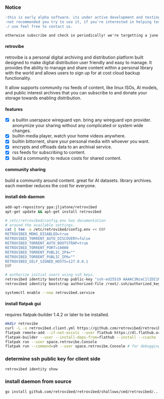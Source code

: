 ### Notice

```diff
-this is early alpha software. its under active development and testing
-not recommended you try to use it, if you're interested in helping test
-/ use feel free to contact us.

otherwise subscribe and check in periodically! we're targetting a june release.
```

#### retrovibe

retrovibe is a personal digital archiving and distribution platform built designed to make digital distribution
user friendly and easy to manage. It provides the ability to manage and share content within a personal library
with the world and allows users to sign up for at cost cloud backup functionality.

It allow supports community rss feeds of content, like linux ISOs, AI models, and public interest archives that you can subscribe
to and donate your storage towards enabling distribution.

#### features
- [x] a builtin userspace wireguard vpn. bring any wireguard vpn provider. anonymize your sharing without any complicated or system wide changes.
- [x] builtin media player, watch your home videos anywhere.
- [x] builtin bittorrent, share your personal media with whoever you want.
- [x] encrypts and offloads data to an archival service.
- [x] rss feeds for subscribing to content.
- [x] build a community to reduce costs for shared content.

#### community sharing

build a community around content. great for AI datasets. library archives. each member reduces the cost for everyone.


#### install deb daemon

```bash
add-apt-repository ppa:jljatone/retrovibed
apt-get update && apt-get install retrovibed

# /etc/retrovibed/config.env has documentation
# around the available settings.
cat | tee -a /etc/retrovibed/config.env << EOF
RETROVIBED_MDNS_DISABLED=true
RETROVIBED_TORRENT_AUTO_DISCOVERY=false
RETROVIBED_TORRENT_AUTO_BOOTSTRAP=true
RETROVIBED_TORRENT_PORT=10000
RETROVIBED_TORRENT_PUBLIC_IP4=""
RETROVIBED_TORRENT_PUBLIC_IP6=""
RETROVIBED_SELF_SIGNED_HOSTS=127.0.0.1
EOF

# authorize initial users using ssh keys.
retrovibed identity bootstrap public-key "ssh-ed25519 AAAAC3NzaC1lZDI1NTE5AAAAIBEdpDo/fUPKK7OUuZ4VM6JeBJmyZ882tQYPBN6nQwIk"
retrovibed identity bootstrap authorized-file /root/.ssh/authorized_keys

systemctl enable --now retrovibed.service
```

#### install flatpak gui

requires flatpak-builder 1.4.2 or later to be installed.

```bash
mkdir retrovibe
curl -L -o retrovibed.client.yml https://github.com/retrovibed/retrovibed/releases/latest/download/flatpak.client.yml
flatpak remote-add --if-not-exists --user flathub https://dl.flathub.org/repo/flathub.flatpakrepo
flatpak-builder --user --install-deps-from=flathub --install --ccache --force-clean retrovibe retrovibed.client.yml
flatpak run --user space.retrovibe.Console
flatpak run --command=sh --user space.retrovibe.Console # for debugging the runtime
```

### determine ssh public key for client side

```bash
retrovibed identity show
```

### install daemon from source

```bash
go install github.com/retrovibed/retrovibed/shallows/cmd/retrovibed/...
```
